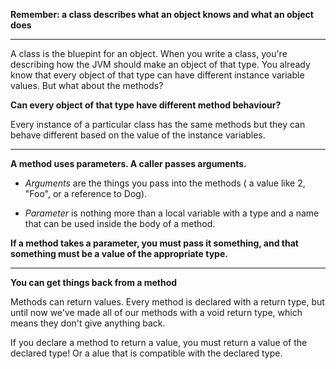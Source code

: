 **Remember: a class describes what an object knows and what an object does**
___________________________________

A class is the bluepint for an object. When you write a class, you're describing how the JVM should make
an object of that type. You already know that every object of that type can have different instance variable values.
But what about the methods?

**Can every object of that type have different method behaviour?**

Every instance of a particular class has the same methods but they can behave different based on the value of the
instance variables.

__________________________________

**A method uses parameters. A caller passes arguments.**
- *Arguments* are the things you pass into the methods ( a value like 2, "Foo", or a reference to Dog).
    
- *Parameter* is nothing more than a local variable with a type and a name that can be used inside the body of a method.

**If a method takes a parameter, you must pass it something, and that something must be a value of the appropriate type.** 

__________________________________

**You can get things back from a method**

Methods can return values. Every method is declared with a return type, but until now we've made all of our
methods with a void return type, which means they don't give anything back.

If you declare a method to return a value, you must return a value of the declared type! Or a alue that is compatible 
with the declared type.

